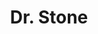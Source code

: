 ---
layout: lecteur.njk
tags : stone

title : Dr. Stone
episode : 01
saison : 1
iframe : https://dood.to/e/32d5t9ue78hp

cc :  VostFr
---